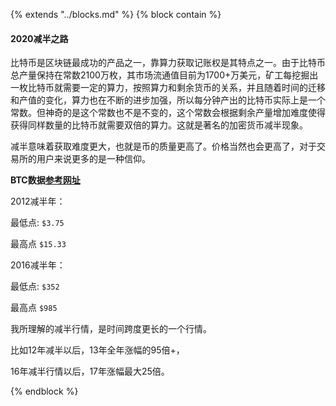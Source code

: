 {% extends "../blocks.md" %} {% block contain %}

#### 2020减半之路

比特币是区块链最成功的产品之一，靠算力获取记账权是其特点之一。由于比特币总产量保持在常数2100万枚，其市场流通值目前为1700+万美元，矿工每挖掘出一枚比特币就需要一定的算力，按照算力和剩余货币的关系，并且随着时间的迁移和产值的变化，算力也在不断的进步加强，所以每分钟产出的比特币实际上是一个常数。但神奇的是这个常数也不是不变的，这个常数会根据剩余产量增加难度使得获得同样数量的比特币就需要双倍的算力。这就是著名的加密货币减半现象。

减半意味着获取难度更大，也就是币的质量更高了。价格当然也会更高了，对于交易所的用户来说更多的是一种信仰。

**BTC数据[参考网址](https://www.tradingview.com/chart/Z4OYVFEV/)**

2012减半年：

最低点: `$3.75`

最高点 `$15.33`

2016减半年：

最低点: `$352`

最高点 `$985`

我所理解的减半行情，是时间跨度更长的一个行情。

比如12年减半以后，13年全年涨幅的95倍+，

16年减半行情以后，17年涨幅最大25倍。

{% endblock %}